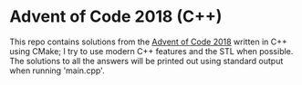 # Advent of Code 2018 (C++)

This repo contains solutions from the [Advent of Code 2018](https://adventofcode.com/2018/) written in C++ using 
CMake; I try to use modern C++ features and the STL when possible. The solutions to all the answers will be printed 
out using standard output when running 'main.cpp'. 